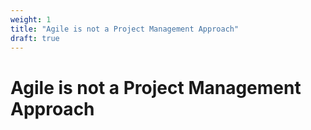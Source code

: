 ```yaml
---
weight: 1
title: "Agile is not a Project Management Approach"
draft: true
---
```


# Agile is not a Project Management Approach

